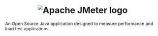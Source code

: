 <h1 align="center"><img src="https://jmeter.apache.org/images/logo.svg" alt="Apache JMeter logo" /></h1>

An Open Source Java application designed to measure performance and load test applications.
